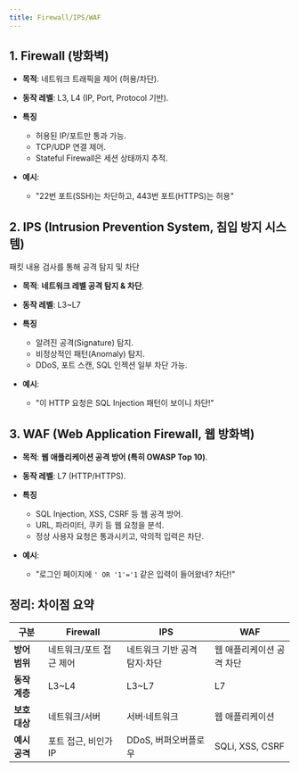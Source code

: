 ```yaml
---
title: Firewall/IPS/WAF
---
```

## 1. **Firewall (방화벽)**

* **목적**: 네트워크 트래픽을 제어 (허용/차단).
* **동작 레벨**: L3, L4 (IP, Port, Protocol 기반).
* **특징**

  * 허용된 IP/포트만 통과 가능.
  * TCP/UDP 연결 제어.
  * Stateful Firewall은 세션 상태까지 추적.
* **예시**:

  * "22번 포트(SSH)는 차단하고, 443번 포트(HTTPS)는 허용"


## 2. **IPS (Intrusion Prevention System, 침입 방지 시스템)**
패킷 내용 검사를 통해 공격 탐지 및 차단

* **목적**: **네트워크 레벨 공격 탐지 & 차단**.
* **동작 레벨**: L3~L7
* **특징**

  * 알려진 공격(Signature) 탐지.
  * 비정상적인 패턴(Anomaly) 탐지.
  * DDoS, 포트 스캔, SQL 인젝션 일부 차단 가능.
* **예시**:

  * "이 HTTP 요청은 SQL Injection 패턴이 보이니 차단!"


## 3. **WAF (Web Application Firewall, 웹 방화벽)**

* **목적**: **웹 애플리케이션 공격 방어 (특히 OWASP Top 10)**.
* **동작 레벨**: L7 (HTTP/HTTPS).
* **특징**

  * SQL Injection, XSS, CSRF 등 웹 공격 방어.
  * URL, 파라미터, 쿠키 등 웹 요청을 분석.
  * 정상 사용자 요청은 통과시키고, 악의적 입력은 차단.
* **예시**:

  * "로그인 페이지에 `' OR '1'='1` 같은 입력이 들어왔네? 차단!"

## 정리: 차이점 요약

| 구분        | Firewall      | IPS              | WAF             |
| --------- | ------------- | ---------------- | --------------- |
| **방어 범위** | 네트워크/포트 접근 제어 | 네트워크 기반 공격 탐지·차단 | 웹 애플리케이션 공격 차단  |
| **동작 계층** | L3\~L4        | L3\~L7           | L7              |
| **보호 대상** | 네트워크/서버       | 서버·네트워크          | 웹 애플리케이션        |
| **예시 공격** | 포트 접근, 비인가 IP | DDoS, 버퍼오버플로우    | SQLi, XSS, CSRF |